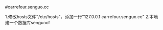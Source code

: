 #carrefour.senguo.cc

1.修改hosts文件"/etc/hosts"，添加一行"127.0.0.1       carrefour.senguo.cc"
2.本地建一个数据库senguocf